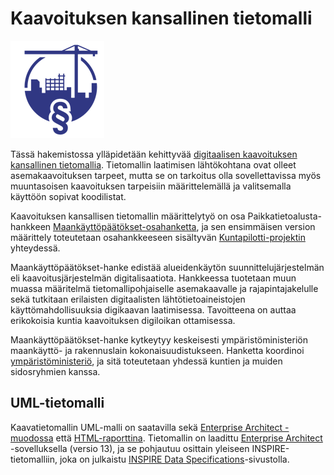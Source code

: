 # Kaavoituksen kansallinen tietomalli

![Maankäyttöpäätökset-logo](docs/images/maankayttopaatokset_logo_small.png)

Tässä hakemistossa ylläpidetään kehittyvää [digitaalisen kaavoituksen kansallinen tietomallia](https://ym-rakennettu-ymparisto.github.io/kaavatietomalli/). Tietomallin laatimisen lähtökohtana ovat olleet asemakaavoituksen tarpeet, mutta se on tarkoitus olla sovellettavissa myös muuntasoisen kaavoituksen tarpeisiin määrittelemällä ja valitsemalla käyttöön sopivat koodilistat.

Kaavoituksen kansallisen tietomallin määrittelytyö on osa Paikkatietoalusta-hankkeen [Maankäyttöpäätökset-osahanketta](http://maankaytto.paikkatietoalusta.fi/), ja sen ensimmäisen version määrittely toteutetaan osahankkeeseen sisältyvän [Kuntapilotti-projektin](http://maankaytto.paikkatietoalusta.fi/kuntapilotti) yhteydessä.

Maankäyttöpäätökset-hanke edistää alueidenkäytön suunnittelujärjestelmän eli kaavoitusjärjestelmän digitalisaatiota. Hankkeessa tuotetaan muun muassa määritelmä tietomallipohjaiselle asemakaavalle ja rajapintajakelulle sekä tutkitaan erilaisten digitaalisten lähtötietoaineistojen käyttömahdollisuuksia digikaavan laatimisessa. Tavoitteena on auttaa erikokoisia kuntia kaavoituksen digiloikan ottamisessa.

Maankäyttöpäätökset-hanke kytkeytyy keskeisesti ympäristöministeriön maankäyttö- ja rakennuslain kokonaisuudistukseen. Hanketta koordinoi [ympäristöministeriö](http://www.ym.fi/), ja sitä toteutetaan yhdessä kuntien ja muiden sidosryhmien kanssa.

## UML-tietomalli

Kaavatietomallin UML-malli on saatavilla sekä [ Enterprise Architect -muodossa](uml/kaavoituksen_kansallinen_tietomalli.eap) että [HTML-raporttina](https://ym-rakennettu-ymparisto.github.io/kaavatietomalli/uml_model/).
Tietomallin on laadittu [Enterprise Architect](http://sparxsystems.com/products/ea/) -sovelluksella (versio 13), ja se pohjautuu osittain yleiseen INSPIRE-tietomalliin, joka on julkaistu [INSPIRE Data Specifications](https://inspire.ec.europa.eu/Data-Models/Data-Specifications/2892)-sivustolla.

